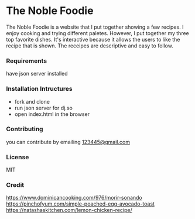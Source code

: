 # The Noble Foodie
The Noble Foodie is a website that I put together showing a few recipes. I enjoy cooking and trying
different paletes. However, I put together my three top favorite dishes. It's
 interactive because it allows the users to like the recipe that is shown. The receipes are descriptive
 and easy to follow. 

### Requirements
have json server installed

### Installation Intructures
* fork and clone
* run json server for dj.so
* open index.html in the browser

### Contributing 
you can contribute by emailing 123445@gmail.com

### License
MIT 

### Credit
https://www.dominicancooking.com/976/morir-sonando
https://pinchofyum.com/simple-poached-egg-avocado-toast
https://natashaskitchen.com/lemon-chicken-recipe/
